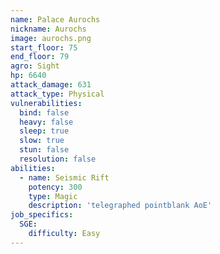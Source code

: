 ```yaml
---
name: Palace Aurochs
nickname: Aurochs
image: aurochs.png
start_floor: 75
end_floor: 79
agro: Sight
hp: 6640
attack_damage: 631
attack_type: Physical
vulnerabilities:
  bind: false
  heavy: false
  sleep: true
  slow: true
  stun: false
  resolution: false
abilities:
  - name: Seismic Rift
    potency: 300
    type: Magic
    description: 'telegraphed pointblank AoE'
job_specifics:
  SGE:
    difficulty: Easy
---
```

